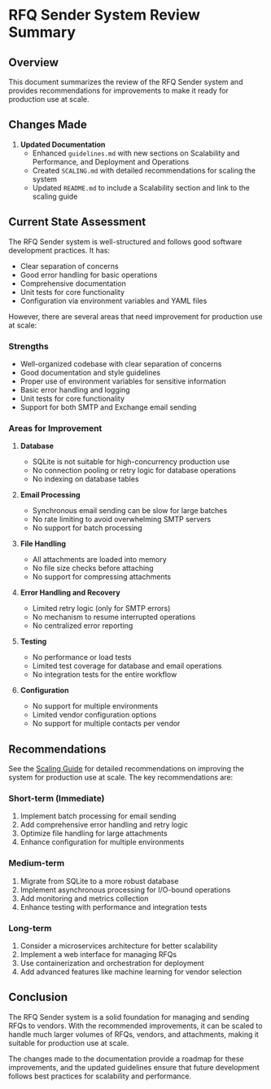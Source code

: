 # RFQ Sender System Review Summary

## Overview

This document summarizes the review of the RFQ Sender system and provides recommendations for improvements to make it ready for production use at scale.

## Changes Made

1. **Updated Documentation**
   - Enhanced `guidelines.md` with new sections on Scalability and Performance, and Deployment and Operations
   - Created `SCALING.md` with detailed recommendations for scaling the system
   - Updated `README.md` to include a Scalability section and link to the scaling guide

## Current State Assessment

The RFQ Sender system is well-structured and follows good software development practices. It has:

- Clear separation of concerns
- Good error handling for basic operations
- Comprehensive documentation
- Unit tests for core functionality
- Configuration via environment variables and YAML files

However, there are several areas that need improvement for production use at scale:

### Strengths

- Well-organized codebase with clear separation of concerns
- Good documentation and style guidelines
- Proper use of environment variables for sensitive information
- Basic error handling and logging
- Unit tests for core functionality
- Support for both SMTP and Exchange email sending

### Areas for Improvement

1. **Database**
   - SQLite is not suitable for high-concurrency production use
   - No connection pooling or retry logic for database operations
   - No indexing on database tables

2. **Email Processing**
   - Synchronous email sending can be slow for large batches
   - No rate limiting to avoid overwhelming SMTP servers
   - No support for batch processing

3. **File Handling**
   - All attachments are loaded into memory
   - No file size checks before attaching
   - No support for compressing attachments

4. **Error Handling and Recovery**
   - Limited retry logic (only for SMTP errors)
   - No mechanism to resume interrupted operations
   - No centralized error reporting

5. **Testing**
   - No performance or load tests
   - Limited test coverage for database and email operations
   - No integration tests for the entire workflow

6. **Configuration**
   - No support for multiple environments
   - Limited vendor configuration options
   - No support for multiple contacts per vendor

## Recommendations

See the [Scaling Guide](SCALING.md) for detailed recommendations on improving the system for production use at scale. The key recommendations are:

### Short-term (Immediate)

1. Implement batch processing for email sending
2. Add comprehensive error handling and retry logic
3. Optimize file handling for large attachments
4. Enhance configuration for multiple environments

### Medium-term

1. Migrate from SQLite to a more robust database
2. Implement asynchronous processing for I/O-bound operations
3. Add monitoring and metrics collection
4. Enhance testing with performance and integration tests

### Long-term

1. Consider a microservices architecture for better scalability
2. Implement a web interface for managing RFQs
3. Use containerization and orchestration for deployment
4. Add advanced features like machine learning for vendor selection

## Conclusion

The RFQ Sender system is a solid foundation for managing and sending RFQs to vendors. With the recommended improvements, it can be scaled to handle much larger volumes of RFQs, vendors, and attachments, making it suitable for production use at scale.

The changes made to the documentation provide a roadmap for these improvements, and the updated guidelines ensure that future development follows best practices for scalability and performance.